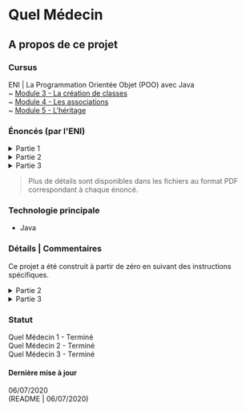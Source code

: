 # Quel Médecin

## A propos de ce projet

### Cursus
ENI | La Programmation Orientée Objet (POO) avec Java  
~ [Module 3 - La création de classes](https://github.com/Dyrits/QUEL-MEDECIN/blob/master/Module%2003%20-%20Enonc%C3%A9%20TP%20-%20Quel%20m%C3%A9decin%20-%20partie%201.pdf)  
~ [Module 4 - Les associations](https://github.com/Dyrits/QUEL-MEDECIN/blob/master/Module%2004%20-%20Enonc%C3%A9%20TP%20-%20Quel%20m%C3%A9decin%20-%20partie%202.pdf)  
~ [Module 5 - L'héritage](https://github.com/Dyrits/QUEL-MEDECIN/blob/master/Module%2005%20-%20Enonc%C3%A9%20TP%20-%20Quel%20m%C3%A9decin%20-%20partie%203.pdf)

### Énoncés (par l'ENI)

<details markdown="block">
<summary>Partie 1</summary>  

Le projet représente la gestion d'une application de prise de rendez-vous d'un cabinet
médical. Pour commencer notre projet se limite aux classes Patient , MedecinGeneraliste
et Adresse
- Créer le package fr.eni.ecole.quelMedecin.test qui contiendra les fichiers de tests.
- Créer le package fr.eni.ecolequelMedecin.bo qui contiendra les classes à créer.

</details>

<details markdown="block">
<summary>Partie 2</summary>  

Ce TP est la suite de l application de prise de rendez-vous d'un cabinet médical.
Dans cette itération, nos instances vont pouvoir interagir entre elles par associations.
- Reprendre le projet QuelMedecin.

</details>

<details markdown="block">
<summary>Partie 3</summary>  

Ce TP est la suite et la fin de l' 'application de prise de rendez-vous d'un cabinet médical.
Dans cette itération, nous ajoutons la notion de classe d'héritage
- Reprendre le projet QuelMedecin

</details>

> Plus de détails sont disponibles dans les fichiers au format PDF correspondant à chaque énoncé.

### Technologie principale
- Java

### Détails | Commentaires
Ce projet a été construit à partir de zéro en suivant des instructions spécifiques.

<details markdown="block">
<summary>Partie 2</summary> 

Les fichiers TestAssoAdresse.java, TestCreneau.java et TestRDV.java ont été fournis avec l'énoncé de la deuxième partie. Ils ont été légèrement modifiés afin de correspndre à l'architecture des classes.
 
Les précédents fichiers de test n'étant plus à jour ont été commentés.

</details>

<details markdown="block">
<summary>Partie 3</summary> 

Les fichiers TestPersonnes.java et TestSpecialistes.java ont été fournis avec l'énoncé de la troisième partie. Ils ont été légèrement modifiés afin de correspndre à l'architecture des classes.  
Au-delà des instructions spécifiées, une classe abstraite `Medecin` a été créée en tant que parent des classe `MedecinGeneraliste` et `MedecinSpecialiste`.
 
</details>

### Statut
Quel Médecin 1 - Terminé  
Quel Médecin 2 - Terminé  
Quel Médecin 3 - Terminé

#### Dernière mise à jour
06/07/2020  
(README | 06/07/2020)